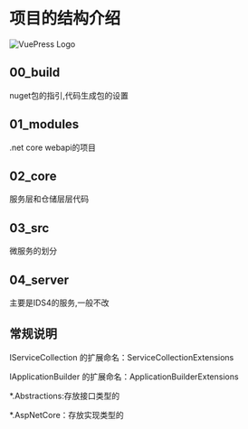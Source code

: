 # 项目的结构介绍
![VuePress Logo](/images/目录.png)

## 00_build
nuget包的指引,代码生成包的设置

## 01_modules
.net core webapi的项目

## 02_core
服务层和仓储层层代码

## 03_src
微服务的划分

## 04_server
主要是IDS4的服务,一般不改


## 常规说明
IServiceCollection 的扩展命名：ServiceCollectionExtensions

IApplicationBuilder 的扩展命名：ApplicationBuilderExtensions

*.Abstractions:存放接口类型的

*.AspNetCore：存放实现类型的
